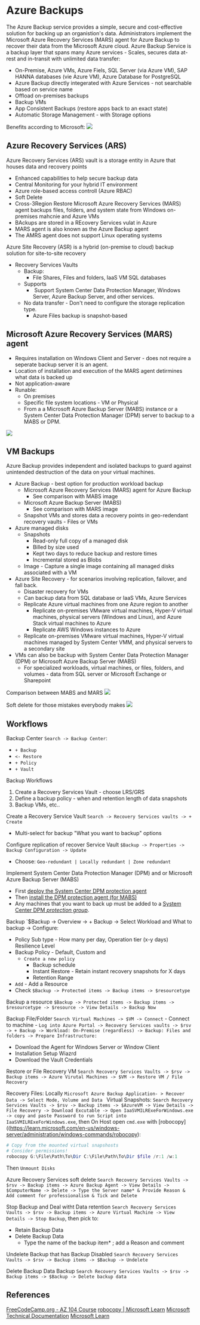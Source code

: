 
# Azure Backups


The Azure Backup service provides a simple, secure and cost-effective solution for backing up an organistion's data. Administrators implement the Microsoft Azure Recovery Services (MARS) agent for Azure Backup to recover their data from the Microsoft Azure cloud. Azure Backup Service is a backup layer that spans many Azure services - Scales, secures data at-rest and in-transit with unlimited data transfer:
- On-Premise, Azure VMs, Azure Fiels, SQL Server (via Azure VM), SAP HANNA databases (vie Azure VM), Azure Database for PostgreSQL
- Azure Backup directly integerated with Azure Services - not searchable based on service name
- Offload on-premises backups
- Backup VMs
- App Consistent Backups (restore apps back to an exact state) 
- Automatic Storage Management - with Storage options 

Benefits according to Microsoft:
![](azurebackupbenefit.png)

## Azure Recovery Services (ARS) 

Azure Recovery Services (ARS) vault is a storage entity in Azure that houses data and recovery points
- Enhanced capabilities to help secure backup data 
- Central Monitoring for your hybrid IT environment
- Azure role-based access controll (Azure RBAC)
- Soft Delete
- Cross-3Region Restore
 Microsoft Azure Recovery Services (MARS) agent backups files, folders, and system state from Windows on-premises mahcnie and Azure VMs
 - BAckups are stored in a REcovery Services vulat in Azure
 - MARS agent is also known as the Azure Backup agent
 - The AMRS agent does not support Linux operating systems

Azure Site Recovery (ASR) is a hybrid (on-premise to cloud) backup solution for site-to-site recovery
- Recovery Services Vaults 
	- Backup: 
		- File Shares, Files and folders, IaaS VM SQL databases
	- Supports 
		-  Support System Center Data Protection Manager, Windows Server, Azure Backup Server, and other services.
	-  No data transfer -  Don't need to configure the storage replication type. 
		- Azure Files backup is snapshot-based

## Microsoft Azure Recovery Services (MARS) agent

- Requires installation on Windows Client and Server - does not require a seperate backup server it is an agent.
- Location of installation and execution of the MARS agent detirmines what data is backed up 
- Not application-aware
- Runable: 
	- On premises
	- Specific file system locations - VM or Physical
	- From a a Microsoft Azure Backup Server (MABS) instance or a System Center Data Protection Manager (DPM) server to backup to a MABS or DPM.

![](azuremarsagentcompletebackupfromonpremisetocloud.png)

## VM Backups

Azure Backup provides independent and isolated backups to guard against unintended destruction of the data on your virtual machines.
- Azure Backup - best option for production workload backup
	- Microsoft Azure Recovery Services (MARS) agent for Azure Backup
		- See comparison with MABS image
	- Microsoft Azure Backup Server (MABS)
		- See comparison with MARS image
	- Snapshot VMs and stores data a recovery points in geo-redendant recovery vaults - Files or VMs
- Azure managed disks 
	- Snapshots 
		- Read-only full copy of a managed disk 
		- Billed by size used
		- Kept two days to reduce backup and restore times
		- Incremental stored as Blobs
	- Image - Capture a single image containing all managed disks associated with a VM
- Azure Site Recovery - for scenarios involving replication, failover, and fall back.
	- Disaster recovery for VMs 
	- Can backup data from SQL database  or IaaS VMs, Azure Services
	- Replicate Azure virtual machines from one Azure region to another
       - Replicate on-premises VMware virtual machines, Hyper-V virtual machines, physical servers (Windows and Linux), and Azure Stack virtual machines to Azure
       - Replicate AWS Windows instances to Azure
	- Replicate on-premises VMware virtual machines, Hyper-V virtual machines managed by System Center VMM, and physical servers to a secondary site
- VMs can also be backup with System Center Data Protection Manager (DPM) or Microsoft Azure Backup Server (MABS)
	- For specialized workloads, virtual machines, or files, folders, and volumes - data from SQL server or Microsoft Exchange or Sharepoint

Comparison between MABS and MARS
![](azurecomparisonbetweenmabsandmars.png)

Soft delete for those mistakes everybody makes
![](azuresoftdeleteandbackups.png)

## Workflows

Backup Center
`Search -> Backup Center`:
- `+ Backup`
- `<- Restore`
- `+ Policy`
- `+ Vault`

Backup Workflows
1. Create a Recovery Services Vault - choose LRS/GRS
2. Define a backup policy - when and retention length of data snapshots
3. Backup VMs, etc..

Create a Recovery Service Vault
`Search -> Recovery Services vaults -> + Create`
- Multi-select for backup "What you want to backup" options

Configure replication of recover Service Vault
`$Backup -> Properties -> Backup Configuration -> Update `
- Choose: `Geo-redundant | Locally redundant | Zone redundant`

Implement System Center Data Protection Manager (DPM) and or Microsoft Azure Backup Server (MABS)
- First [deploy the System Center DPM protection agent](https://learn.microsoft.com/en-us/system-center/dpm/deploy-dpm-protection-agent)
- Then [install the DPM protection agent (for MABS)](https://learn.microsoft.com/en-us/azure/backup/backup-azure-microsoft-azure-backup#install-and-update-the-data-protection-manager-protection-agent)
- Any machines that you want to back up must be added to a [System Center DPM _protection group_](https://learn.microsoft.com/en-us/system-center/dpm/create-dpm-protection-groups).

Backup 
`$Backup -> Overview -> + Backup -> Select Workload and What to backup -> Configure:
- Policy Sub type - How many per day, Operation tier (x-y days) Resilience Level 
- Backup Policy - Default, Custom and
	- `Create a new policy`
		- Backup schedule
		- Instant Restore -  Retain instant recovery snapshots for X days
		- Retention Range
- `Add` - Add a Resource
- Check `$Backup -> Protected items -> Backup items -> $resourcetype`

Backup a resource
`$Backup -> Protected items -> Backup items -> $resourcetype -> $resource -> View Details -> Backup Now`

Backup File/Folder 
`Search Virtual Machines -> $VM -> Connect` - Connect to machine - 
`Log into Azure Portal -> Recovery Services vaults -> $rsv -> + Backup -> Workload: On-Premise (regardless) -> Backup: Files and folders -> Prepare Infrastructure:`
- Download the Agent for Windows Server or Window Client
- Installation Setup Wiazrd
- Download the Vault Credentials

Restore or File Recovery VM
`Search Recovery Services Vaults -> $rsv -> Backup items -> Azure Virutal Machines -> $VM -> Restore VM / File Recovery`

Recovery Files:
Locally
`Microsoft Azure Backup Application- > Recover Data -> Select Mode, Volume and Data `
Virtual Snapshots:
`Search Recovery Services Vaults -> $rsv -> Backup items -> $AzureVM -> View Details -> File Recovery -> Download Excutable -> Open IaaSVMILRExeForWindows.exe -> copy and paste Password to run Script into IaaSVMILRExeForWindows.exe`, then
On Host open `cmd.exe` with [robocopy]((https://learn.microsoft.com/en-us/windows-server/administration/windows-commands/robocopy):
```powershell
# Copy from the mounted virtual snapshosts
# Consider permissions!
robocopy G:\File\Path\To\Dir C:\File\Path\To\Dir $file /r:1 /w:1 
```
Then `Unmount Disks`

Azure Recovery Services soft delete 
`Search Recovery Services Vaults -> $rsv -> Backup items -> Azure Backup Agent -> View Details -> $ComputerName -> Delete -> Type the Server name* & Provide Reason & Add comment for professionalism & Tick and Delete`

Stop Backup and Deal witht Data retention
`Search Recovery Services Vaults -> $rsv -> Backup items -> Azure Virtual Machine -> View Details -> Stop Backup`, then pick to:
- Retain Backup Data 
- Delete Backup Data
	- Type the name of the backup item* ; add a Reason and comment  

Undelete Backup that has Backup Disabled 
`Search Recovery Services Vaults -> $rsv -> Backup items -> $Backup -> Undelete`

Delete Backup Data Backup
`Search Recovery Services Vaults -> $rsv -> Backup items -> $Backup -> Delete backup data`

## References

[FreeCodeCamp.org - AZ 104 Course](https://www.youtube.com/watch?v=10PbGbTUSAg&t=3458s)
[robocopy | Microsoft Learn](https://learn.microsoft.com/en-us/windows-server/administration/windows-commands/robocopy)
[Microsoft Technical Documentation](https://learn.microsoft.com/en-us/docs/)
[Microsoft Learn](https://learn.microsoft.com/en-us/)